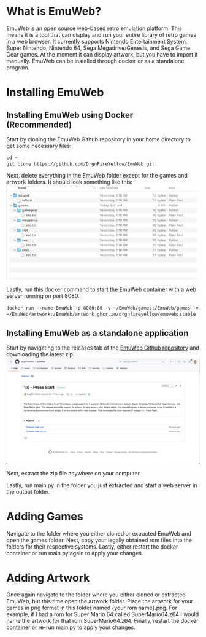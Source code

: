 # What is EmuWeb?

EmuWeb is an open source web-based retro emulation platform. This means it is a tool that can display and run your entire library of retro games in a web browser. It currently supports Nintendo Entertainment System, Super Nintendo, Nintendo 64, Sega Megadrive/Genesis, and Sega Game Gear games. At the moment it can display artwork, but you have to import it manually. EmuWeb can be installed through docker or as a standalone program.

# Installing EmuWeb

## Installing EmuWeb using Docker (Recommended)

Start by cloning the EmuWeb Github repository in your home directory to get some necessary files:

```shell
cd ~
git clone https://github.com/DrgnFireYellow/EmuWeb.git
```

Next, delete everything in the EmuWeb folder except for the games and artwork folders. It should look something like this: ![Directory Structure](img/docker-necessary-files.png)

Lastly, run this docker command to start the EmuWeb container with a web server running on port 8080:

```shell
docker run --name EmuWeb -p 8080:80 -v ~/EmuWeb/games:/EmuWeb/games -v ~/EmuWeb/artwork:/EmuWeb/artwork ghcr.io/drgnfireyellow/emuweb:stable
```

## Installing EmuWeb as a standalone application

Start by navigating to the releases tab of the [EmuWeb Github repository](https://github.com/DrgnFireYellow/EmuWeb/releases) and downloading the latest zip. ![Downloading the latest zip](img/downloading-zip.png)

Next, extract the zip file anywhere on your computer.

Lastly, run main.py in the folder you just extracted and start a web server in the output folder.

# Adding Games

Navigate to the folder where you either cloned or extracted EmuWeb and open the games folder. Next, copy your legally obtained rom files into the folders for their respective systems. Lastly, either restart the docker container or run main.py again to apply your changes.

# Adding Artwork

Once again navigate to the folder where you either cloned or extracted EmuWeb, but this time open the artwork folder. Place the artwork for your games in png format in this folder named {your rom name}.png. For example, if I had a rom for Super Mario 64 called SuperMario64.z64 I would name the artwork for that rom SuperMario64.z64. Finally, restart the docker container or re-run main.py to apply your changes.
